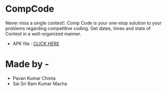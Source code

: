 # CompCode
 Never miss a single contest!. Comp Code is your one-stop solution to your problems regarding competitive coding. Get dates, times and stats of Contest in a well-organized manner.
 
  - APK file : <a href="https://github.com/mr-white-hat/CompCode/raw/master/app/release/app-release.apk">CLICK HERE</a>

# Made by - 
 - Pavan Kumar Chinta
 - Sai Sri Ram Kumar Macha
